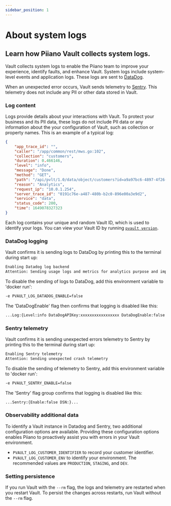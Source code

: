 ```yaml
---
sidebar_position: 1
---
```


# About system logs

## Learn how Piiano Vault collects system logs.

Vault collects system logs to enable the Piiano team to improve your experience, identify faults, and enhance Vault. System logs include system-level events and application logs. These logs are sent to [DataDog](https://www.datadoghq.com).

When an unexpected error occurs, Vault sends telemetry to [Sentry](https://sentry.io). This telemetry does not include any PII or other data stored in Vault.

### Log content

Logs provide details about your interactions with Vault. To protect your business and its PII data, these logs do not include PII data or any information about the your configuration of Vault, such as collection or property names. This is an example of a typical log:

```json
{
    "app_trace_id": "",
    "caller": "/app/common/rest/mws.go:102",
    "collection": "customers",
    "duration": 0.466146,
    "level": "info",
    "message": "Done",
    "method": "GET",
    "path": "/api/pvlt/1.0/data/object/customers?id=a9a97bc6-4897-4f26-83a6-1884f71695c5&options=unsafe&reason=Analytics",
    "reason": "Analytics",
    "request_ip": "10.0.1.254",
    "server_trace_id": "0191c76e-a487-480b-b2c0-896e00a3e9d2",
    "service": "data",
    "status_code": 200,
    "time": 1649078327323
}
```

Each log contains your unique and random Vault ID, which is used to identify your logs. You can view your Vault ID by running [`pvault version`](/cli/reference#version).

### DataDog logging

Vault confirms it is sending logs to DataDog by printing this to the terminal during start up:

```bash
Enabling Datadog log backend
Attention: Sending usage logs and metrics for analytics purpose and improving the product. Your data never leaves the Vault.
```

To disable the sending of logs to DataDog, add this environment variable to 'docker run':

```bash
-e PVAULT_LOG_DATADOG_ENABLE=false
```

The 'DataDogEnable' flag then confirms that logging is disabled like this:

```bash
...Log:{Level:info DataDogAPIKey:xxxxxxxxxxxxxxxxx DataDogEnable:false DataDogSource:prod}}"}...
```

### Sentry telemetry

Vault confirms it is sending unexpected errors telemetry to Sentry by printing this to the terminal during start up:

```bash
Enabling Sentry telemetry
Attention: Sending unexpected crash telemetry
```

To disable the sending of telemetry to Sentry, add this environment variable to 'docker run':

```bash
-e PVAULT_SENTRY_ENABLE=false
```

The 'Sentry' flag group confirms that logging is disabled like this:

```bash
...Sentry:{Enable:false DSN:}...
```

### Observability additional data

To identify a Vault instance in Datadog and Sentry, two additional configuration options are available. Providing these configuration options enables Piiano to proactively assist you with errors in your Vault environment.

- `PVAULT_LOG_CUSTOMER_IDENTIFIER` to record your customer identifier.
- `PVAULT_LOG_CUSTOMER_ENV` to identify your environment. The recommended values are `PRODUCTION`, `STAGING`, and `DEV`.

### Setting persistence

If you run Vault with the `--rm` flag, the logs and telemetry are restarted when you restart Vault. To persist the changes across restarts, run Vault without the `--rm` flag.
